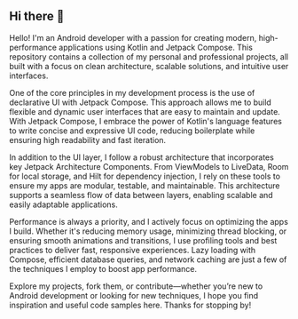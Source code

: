 ## Hi there 👋

Hello! I'm an Android developer with a passion for creating modern, high-performance applications using Kotlin and Jetpack Compose. This repository contains a collection of my personal and professional projects, all built with a focus on clean architecture, scalable solutions, and intuitive user interfaces.

One of the core principles in my development process is the use of declarative UI with Jetpack Compose. This approach allows me to build flexible and dynamic user interfaces that are easy to maintain and update. With Jetpack Compose, I embrace the power of Kotlin's language features to write concise and expressive UI code, reducing boilerplate while ensuring high readability and fast iteration.

In addition to the UI layer, I follow a robust architecture that incorporates key Jetpack Architecture Components. From ViewModels to LiveData, Room for local storage, and Hilt for dependency injection, I rely on these tools to ensure my apps are modular, testable, and maintainable. This architecture supports a seamless flow of data between layers, enabling scalable and easily adaptable applications.

Performance is always a priority, and I actively focus on optimizing the apps I build. Whether it's reducing memory usage, minimizing thread blocking, or ensuring smooth animations and transitions, I use profiling tools and best practices to deliver fast, responsive experiences. Lazy loading with Compose, efficient database queries, and network caching are just a few of the techniques I employ to boost app performance.

Explore my projects, fork them, or contribute—whether you’re new to Android development or looking for new techniques, I hope you find inspiration and useful code samples here. Thanks for stopping by!
